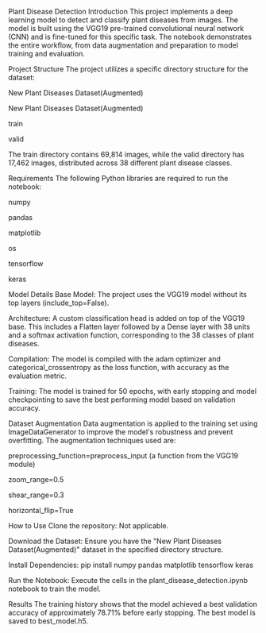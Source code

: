 
Plant Disease Detection
Introduction
This project implements a deep learning model to detect and classify plant diseases from images. The model is built using the VGG19 pre-trained convolutional neural network (CNN) and is fine-tuned for this specific task. The notebook demonstrates the entire workflow, from data augmentation and preparation to model training and evaluation.

Project Structure
The project utilizes a specific directory structure for the dataset:

New Plant Diseases Dataset(Augmented)

New Plant Diseases Dataset(Augmented)

train

valid

The train directory contains 69,814 images, while the valid directory has 17,462 images, distributed across 38 different plant disease classes.

Requirements
The following Python libraries are required to run the notebook:

numpy

pandas

matplotlib

os

tensorflow

keras

Model Details
Base Model: The project uses the VGG19 model without its top layers (include_top=False).

Architecture: A custom classification head is added on top of the VGG19 base. This includes a Flatten layer followed by a Dense layer with 38 units and a softmax activation function, corresponding to the 38 classes of plant diseases.

Compilation: The model is compiled with the adam optimizer and categorical_crossentropy as the loss function, with accuracy as the evaluation metric.

Training: The model is trained for 50 epochs, with early stopping and model checkpointing to save the best performing model based on validation accuracy.

Dataset Augmentation
Data augmentation is applied to the training set using ImageDataGenerator to improve the model's robustness and prevent overfitting. The augmentation techniques used are:

preprocessing_function=preprocess_input (a function from the VGG19 module)

zoom_range=0.5

shear_range=0.3

horizontal_flip=True

How to Use
Clone the repository: Not applicable.

Download the Dataset: Ensure you have the "New Plant Diseases Dataset(Augmented)" dataset in the specified directory structure.

Install Dependencies: pip install numpy pandas matplotlib tensorflow keras

Run the Notebook: Execute the cells in the plant_disease_detection.ipynb notebook to train the model.

Results
The training history shows that the model achieved a best validation accuracy of approximately 78.71% before early stopping. The best model is saved to best_model.h5.
